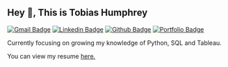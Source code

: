 ## Hey 👋, This is Tobias Humphrey
[![Gmail Badge](https://img.shields.io/badge/-thumphrey@gutenberg.edu-c14438?style=flat&logo=Gmail&logoColor=white&link=mailto:thumphrey@gutenberg.edu)](mailto:thumphrey@gutenberg.edu) 
[![Linkedin Badge](https://img.shields.io/badge/Tobias-Humphrey-54279a20b/1?style=flat&logo=Linkedin&logoColor=white&link=https://www.linkedin.com/in/tobias-humphrey-54279a20b/)](https://www.linkedin.com/in/tobias-humphrey-54279a20b/) [![Github Badge](https://img.shields.io/badge/-TobiasHumphrey-grey?style=flat&logo=github&logoColor=white&link=https://github.com/TobiasHumphrey/)](https://www.github.com/TobiasHumphrey/) [![Portfolio Badge](https://img.shields.io/badge/portfolio-web-blue?style=flat&link=https://github.com/TobiasHumphrey?tab=repositories/)](https://github.com/TobiasHumphrey?tab=repositories/) <p align='left'>Currently focusing on growing my knowledge of Python, SQL and Tableau.</p><p align='left'> You can view my resume <a href='https://docs.google.com/document/d/1OoSyUR1m0GHDQISj72tNYGyHO7kAZq1oRuRfUy3oKqM/edit ' target=_blank><u>here</u>.</a></p>
